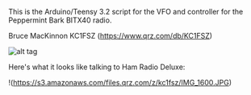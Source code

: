 This is the Arduino/Teensy 3.2 script for the VFO and controller for the
Peppermint Bark BITX40 radio.

Bruce MacKinnon KC1FSZ (https://www.qrz.com/db/KC1FSZ)

![alt tag](https://s3.amazonaws.com/files.qrz.com/z/kc1fsz/IMG_1597.JPG)

Here's what it looks like talking to Ham Radio Deluxe:

!(https://s3.amazonaws.com/files.qrz.com/z/kc1fsz/IMG_1600.JPG)
